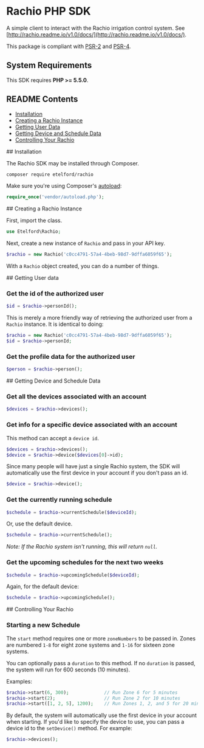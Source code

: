 # Rachio PHP SDK

A simple client to interact with the Rachio irrigation control system. See 
[http://rachio.readme.io/v1.0/docs/](http://rachio.readme.io/v1.0/docs/).

This package is compliant with [PSR-2] and [PSR-4].

[PSR-2]: https://github.com/php-fig/fig-standards/blob/master/accepted/PSR-2-coding-style-guide.md
[PSR-4]: https://github.com/php-fig/fig-standards/blob/master/accepted/PSR-4-autoloader.md

## System Requirements


This SDK requires **PHP >= 5.5.0**.

## README Contents


* [Installation](#install)
* [Creating a Rachio Instance](#start)
* [Getting User Data](#user-data)
* [Getting Device and Schedule Data](#device-schedule-data)
* [Controlling Your Rachio](#controlling)


<a name="install"/>
## Installation

The Rachio SDK may be installed through Composer.

```bash
composer require etelford/rachio
```

Make sure you're using Composer's [autoload](https://getcomposer.org/doc/00-intro.md#autoloading):

```php
require_once('vendor/autoload.php');
```

<a name="start">
## Creating a Rachio Instance

First, import the class.

```php
use Etelford\Rachio;
```

Next, create a new instance of `Rachio` and pass in your API key.

```php
$rachio = new Rachio('c0cc4791-57a4-4beb-98d7-9dffa6059f65');
```

With a `Rachio` object created, you can do a number of things.


<a name="user-data">
## Getting User data

### Get the id of the authorized user

```php
$id = $rachio->personId();
```

This is merely a more friendly way of retrieving the authorized user from a
`Rachio` instance. It is identical to doing:

```php
$rachio = new Rachio('c0cc4791-57a4-4beb-98d7-9dffa6059f65');
$id = $rachio->personId;
```

### Get the profile data for the authorized user

```php
$person = $rachio->person();
```

<a name="device-schedule-data">
## Getting Device and Schedule Data

### Get all the devices associated with an account

```php
$devices = $rachio->devices();
```

### Get info for a specific device associated with an account

This method can accept a `device id`.

```php
$devices = $rachio->devices();
$device = $rachio->device($devices[0]->id);
```

Since many people will have just a single Rachio system, the SDK will automatically use the first device in your account if you don't pass an id.

```php
$device = $rachio->device();
```

### Get the currently running schedule

```php
$schedule = $rachio->currentSchedule($deviceId);
```

Or, use the default device.

```php
$schedule = $rachio->currentSchedule();
```

_Note: If the Rachio system isn't running, this will return `null`._

### Get the upcoming schedules for the next two weeks

```php
$schedule = $rachio->upcomingSchedule($deviceId);
```

Again, for the default device: 

```php
$schedule = $rachio->upcomingSchedule();
```

<a name="controlling">
## Controlling Your Rachio

### Starting a new Schedule

The `start` method requires one or more `zoneNumbers` to be passed in. Zones
are numbered `1-8` for eight zone systems and `1-16` for sixteen zone systems.

You can optionally pass a `duration` to this method. If no `duration` is
passed, the system will run for 600 seconds (10 minutes).

Examples:

```php
$rachio->start(6, 300);             // Run Zone 6 for 5 minutes
$rachio->start(2);                  // Run Zone 2 for 10 minutes
$rachio->start([1, 2, 5], 1200);    // Run Zones 1, 2, and 5 for 20 minutes
```

By default, the system will automatically use the first device in your account
when starting. If you'd like to specify the device to use, you can pass a 
device id to the `setDevice()` method. For example:

```php
$rachio->devices();
```